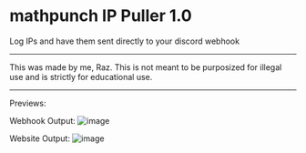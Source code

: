 # mathpunch IP Puller 1.0
Log IPs and have them sent directly to your discord webhook


---

This was made by me, Raz. 
This is not meant to be purposized for illegal use and is strictly for educational use.

---

Previews:

Webhook Output:
![image](https://user-images.githubusercontent.com/91196395/175132457-2a50b983-a8b0-44d9-88ef-3144743022c1.png)

Website Output:
![image](https://user-images.githubusercontent.com/91196395/175132617-8117c125-989f-45a3-890d-5a04df351909.png)
